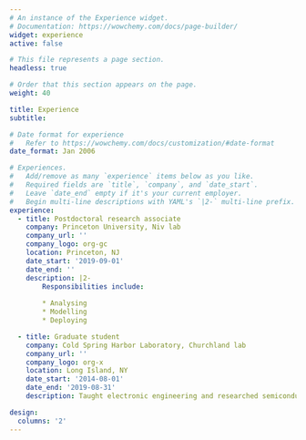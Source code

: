 ```yaml
---
# An instance of the Experience widget.
# Documentation: https://wowchemy.com/docs/page-builder/
widget: experience
active: false

# This file represents a page section.
headless: true

# Order that this section appears on the page.
weight: 40

title: Experience
subtitle:

# Date format for experience
#   Refer to https://wowchemy.com/docs/customization/#date-format
date_format: Jan 2006

# Experiences.
#   Add/remove as many `experience` items below as you like.
#   Required fields are `title`, `company`, and `date_start`.
#   Leave `date_end` empty if it's your current employer.
#   Begin multi-line descriptions with YAML's `|2-` multi-line prefix.
experience:
  - title: Postdoctoral research associate
    company: Princeton University, Niv lab
    company_url: ''
    company_logo: org-gc
    location: Princeton, NJ
    date_start: '2019-09-01'
    date_end: ''
    description: |2-
        Responsibilities include:
        
        * Analysing
        * Modelling
        * Deploying

  - title: Graduate student
    company: Cold Spring Harbor Laboratory, Churchland lab
    company_url: ''
    company_logo: org-x
    location: Long Island, NY
    date_start: '2014-08-01'
    date_end: '2019-08-31'
    description: Taught electronic engineering and researched semiconductor physics.

design:
  columns: '2'
---
```

